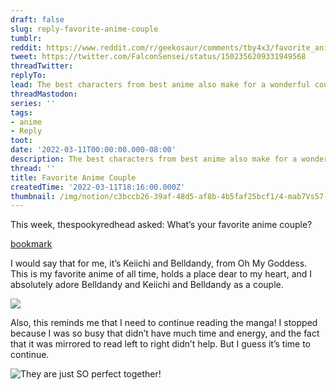 ```yaml
---
draft: false
slug: reply-favorite-anime-couple
tumblr:
reddit: https://www.reddit.com/r/geekosaur/comments/tby4x3/favorite_anime_couple/
tweet: https://twitter.com/FalconSensei/status/1502356209331949568
threadTwitter:
replyTo:
lead: The best characters from best anime also make for a wonderful couple
threadMastodon:
series: ''
tags:
- anime
- Reply
toot:
date: '2022-03-11T00:00:00.000-08:00'
description: The best characters from best anime also make for a wonderful couple
thread: ''
title: Favorite Anime Couple
createdTime: '2022-03-11T18:16:00.000Z'
thumbnail: /img/notion/c3bccb26-39af-48d5-af8b-4b5faf25bcf1/4-mab7Vs57-480.jpeg
---
```


This week, thespookyredhead asked: What’s your favorite anime couple?

[bookmark](https://thespookyredhead.com/2022/03/05/favourite-anime-couple/)

I would say that for me, it’s Keiichi and Belldandy, from Oh My Goddess. This is my favorite anime of all time, holds a place dear to my heart, and I absolutely adore Belldandy and Keiichi and Belldandy as a couple.

![](/img/notion/c3bccb26-39af-48d5-af8b-4b5faf25bcf1/xUdV2V0Mrc-480.jpeg)

Also, this reminds me that I need to continue reading the manga! I stopped because I was so busy that didn’t have much time and energy, and the fact that it was mirrored to read left to right didn’t help. But I guess it’s time to continue.

![They are just SO perfect together!](/img/notion/c3bccb26-39af-48d5-af8b-4b5faf25bcf1/4oxNgRuGxC-498.gif)